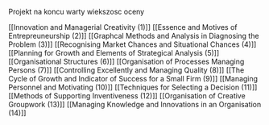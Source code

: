 Projekt na koncu warty wiekszosc oceny

[[Innovation and Managerial Creativity (1)]]
[[Essence and Motives of Entrepreuneurship (2)]]
[[Graphcal Methods and Analysis in Diagnosing the Problem (3)]]
[[Recognising Market Chances and Situational Chances (4)]]
[[Planning for Growth and Elements of Strategical Analysis (5)]]
[[Organisational Structures (6)]]
[[Organisation of Processes  Managing Persons (7)]]
[[Controlling Excellently and Managing Quality (8)]]
[[The Cycle of Growth and Indicator of Success for a Small Firm (9)]]
[[Managing Personnel and Motivating (10)]]
[[Techniques for Selecting a Decision (11)]]
[[Methods of Supporting Inventiveness (12)]]
[[Organisation of Creative Groupwork (13)]]
[[Managing Knowledge and Innovations in an Organisation (14)]]
